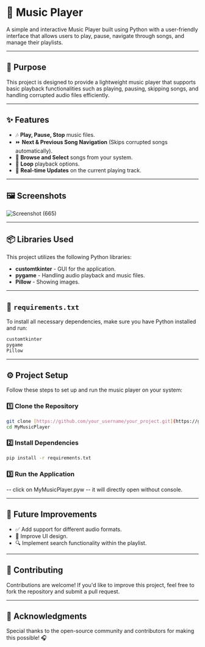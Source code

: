 # 🎵 Music Player

A simple and interactive Music Player built using Python with a user-friendly interface that allows users to play, pause, navigate through songs, and manage their playlists.

---

## 📌 Purpose
This project is designed to provide a lightweight music player that supports basic playback functionalities such as playing, pausing, skipping songs, and handling corrupted audio files efficiently.

---

## ✨ Features
- 🎶 **Play, Pause, Stop** music files.
- ⏩ **Next & Previous Song Navigation** (Skips corrupted songs automatically).
- 📂 **Browse and Select** songs from your system.
- 🔁 **Loop** playback options.
- 📜 **Real-time Updates** on the current playing track.

---

## 🖼️ Screenshots

![Screenshot (665)](https://github.com/user-attachments/assets/2dda259e-9ca0-4af3-8b19-e84bfc1960e9)


---

## 📦 Libraries Used
This project utilizes the following Python libraries:

- **customtkinter** - GUI for the application.
- **pygame** - Handling audio playback and music files.
- **Pillow** - Showing images.

---

## 📄 `requirements.txt`
To install all necessary dependencies, make sure you have Python installed and run:

```txt
customtkinter
pygame
Pillow
```

---

## ⚙️ Project Setup

Follow these steps to set up and run the music player on your system:

### 1️⃣ Clone the Repository
```bash
git clone [https://github.com/your_username/your_project.git](https://github.com/AkshilManiya/MyMusicPlayer.git)
cd MyMusicPlayer
```

### 2️⃣ Install Dependencies
```bash
pip install -r requirements.txt
```

### 3️⃣ Run the Application
-- click on MyMusicPlayer.pyw
-- it will directly open without console.

---

## 🚀 Future Improvements
- ✅ Add support for different audio formats.
- 🎨 Improve UI design.
- 🔍 Implement search functionality within the playlist.

---

## 🤝 Contributing
Contributions are welcome! If you'd like to improve this project, feel free to fork the repository and submit a pull request.

---

## 🙌 Acknowledgments
Special thanks to the open-source community and contributors for making this possible! 🎧
